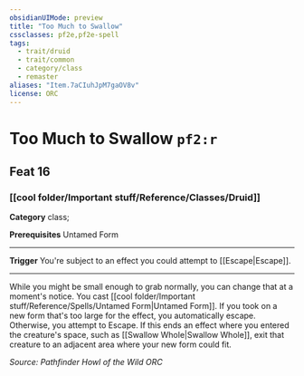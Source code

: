 ```yaml
---
obsidianUIMode: preview
title: "Too Much to Swallow"
cssclasses: pf2e,pf2e-spell
tags:
  - trait/druid
  - trait/common
  - category/class
  - remaster
aliases: "Item.7aCIuhJpM7gaOV8v"
license: ORC
---
```

# Too Much to Swallow `pf2:r`
## Feat 16
### [[cool folder/Important stuff/Reference/Classes/Druid]]

**Category** class; 



**Prerequisites** Untamed Form
* * *
**Trigger** You're subject to an effect you could attempt to [[Escape|Escape]].

* * *

While you might be small enough to grab normally, you can change that at a moment's notice. You cast [[cool folder/Important stuff/Reference/Spells/Untamed Form|Untamed Form]]. If you took on a new form that's too large for the effect, you automatically escape. Otherwise, you attempt to Escape. If this ends an effect where you entered the creature's space, such as [[Swallow Whole|Swallow Whole]], exit that creature to an adjacent area where your new form could fit.

*Source: Pathfinder Howl of the Wild*
*ORC*